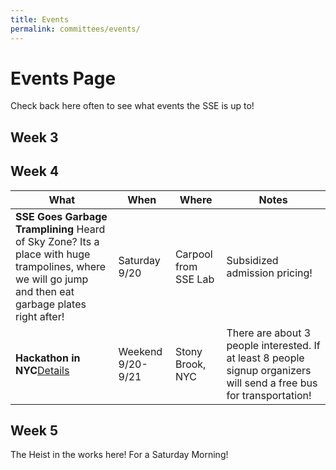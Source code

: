 ```yaml
---
title: Events
permalink: committees/events/
---
```


# Events Page
Check back here often to see what events the SSE is up to!

## Week 3


## Week 4

What | When | Where | Notes
---- | ---- | ----- | -----
**SSE Goes Garbage Tramplining** Heard of Sky Zone? Its a place with huge trampolines, where we will go jump and then eat garbage plates right after! | Saturday 9/20 | Carpool from SSE Lab | Subsidized admission pricing!
**Hackathon in NYC**[Details](http://www.unhackathon.org/)|Weekend 9/20-9/21|Stony Brook, NYC|There are about 3 people interested. If at least 8 people signup organizers will send a free bus for transportation!

## Week 5
The Heist in the works here! For a Saturday Morning!
